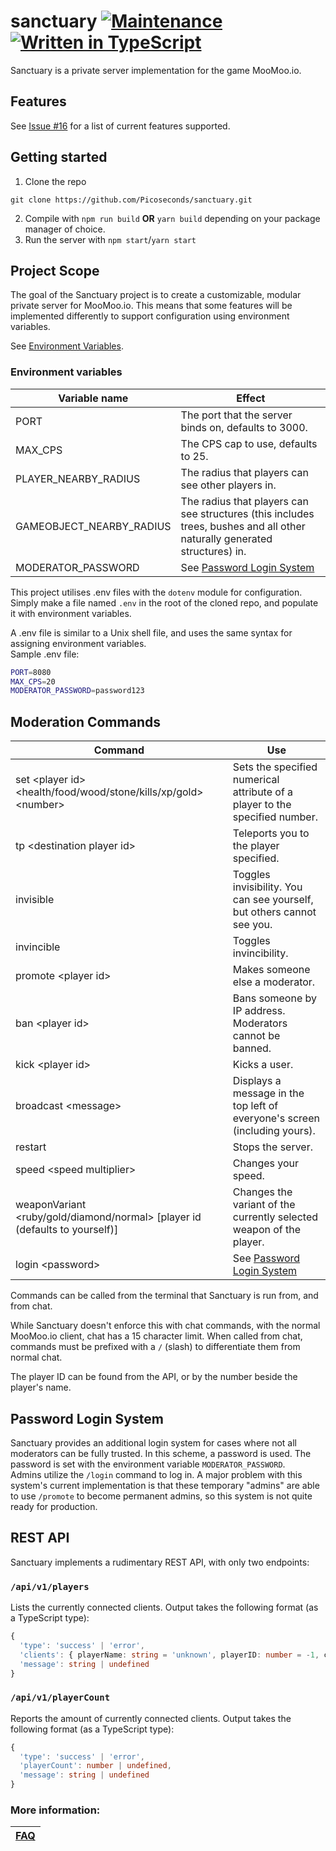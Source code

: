 # sanctuary [![Maintenance](https://img.shields.io/badge/Maintained%3F-yes-success.svg)](https://GitHub.com/Picoseconds/sanctuary/graphs/commit-activity) [![Written in TypeScript](https://img.shields.io/badge/types-typescript-success)](https://github.com/microsoft/TypeScript/)
Sanctuary is a private server implementation for the game MooMoo.io.

## Features
See [Issue #16](https://github.com/Picoseconds/sanctuary/issues/16) for a list of current features supported.

## Getting started
1. Clone the repo
```
git clone https://github.com/Picoseconds/sanctuary.git
```
2. Compile with `npm run build` **OR** `yarn build` depending on your package manager of choice.
3. Run the server with `npm start`/`yarn start`

## Project Scope
The goal of the Sanctuary project is to create a customizable, modular private server for MooMoo.io. This means that some features will be implemented differently to support configuration using environment variables.

See [Environment Variables](#environment-variables).

### Environment variables
| Variable name            | Effect                                                                                                                    |
| ------------------------ | ------------------------------------------------------------------------------------------------------------------------- |
| PORT                     | The port that the server binds on, defaults to 3000.                                                                      |
| MAX_CPS                  | The CPS cap to use, defaults to 25.                                                                                       |
| PLAYER_NEARBY_RADIUS     | The radius that players can see other players in.                                                                         |
| GAMEOBJECT_NEARBY_RADIUS | The radius that players can see structures (this includes trees, bushes and all other naturally generated structures) in. |
| MODERATOR_PASSWORD       | See [Password Login System](#password-login-system)                                                                       |

This project utilises .env files with the `dotenv` module for configuration. Simply make a file named `.env` in the root of the cloned repo, and populate it with environment variables.

A .env file is similar to a Unix shell file, and uses the same syntax for assigning environment variables.  
Sample .env file:
```bash
PORT=8080
MAX_CPS=20
MODERATOR_PASSWORD=password123
```

## Moderation Commands
| Command                                                                      | Use                                                                                                  |
| ---------------------------------------------------------------------------- | ---------------------------------------------------------------------------------------------------- |
| set \<player id> \<health/food/wood/stone/kills/xp/gold> \<number>           | Sets the specified numerical attribute of a player to the specified number.                          |
| tp \<destination player id>                                                  | Teleports you to the player specified.                                                               |
| invisible                                                                    | Toggles invisibility. You can see yourself, but others cannot see you.                               |
| invincible                                                                   | Toggles invincibility.                                                                               |
| promote \<player id>                                                         | Makes someone else a moderator.                                                                      |
| ban \<player id>                                                             | Bans someone by IP address. Moderators cannot be banned.                                             |
| kick \<player id>                                                            | Kicks a user.                                                                                        |
| broadcast \<message>                                                         | Displays a message in the top left of everyone's screen (including yours).                           |
| restart                                                                      | Stops the server.                                                                                    |
| speed \<speed multiplier>                                                    | Changes your speed.                                                                                  |
| weaponVariant \<ruby/gold/diamond/normal> [player id (defaults to yourself)] | Changes the variant of the currently selected weapon of the player. |
| login \<password>                                                            | See [Password Login System](#password-login-system)                                                  |

Commands can be called from the terminal that Sanctuary is run from, and from chat.

While Sanctuary doesn't enforce this with chat commands, with the normal MooMoo.io client, chat has a 15 character limit.
When called from chat, commands must be prefixed with a `/` (slash) to differentiate them from normal chat.

The player ID can be found from the API, or by the number beside the player's name.

## Password Login System
Sanctuary provides an additional login system for cases where not all moderators can be fully trusted. In this scheme, a password is used. The password is set with the environment variable `MODERATOR_PASSWORD`.  
Admins utilize the `/login` command to log in. A major problem with this system's current implementation is that these temporary "admins" are able to use `/promote` to become permanent admins, so this system is not quite ready for production.

## REST API
Sanctuary implements a rudimentary REST API, with only two endpoints:
### `/api/v1/players`
Lists the currently connected clients. Output takes the following format (as a TypeScript type):
```ts
{
  'type': 'success' | 'error',
  'clients': { playerName: string = 'unknown', playerID: number = -1, clientIPHash: string }[] | undefined,
  'message': string | undefined
}
```

### `/api/v1/playerCount`
Reports the amount of currently connected clients. Output takes the following format (as a TypeScript type):
```ts
{
  'type': 'success' | 'error',
  'playerCount': number | undefined,
  'message': string | undefined
}
```

### More information:

<div>

    

[FAQ](https://github.com/CorruptedAI/sanctuary/blob/master/FAQ.md) |
| :---: |

</div>
